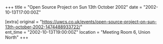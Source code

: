 +++
title = "Open Source Project on Sun 13th October 2002"
date = "2002-10-13T17:00:00Z"

[extra]
original = "https://uwcs.co.uk/events/open-source-project-on-sun-13th-october-2002-1474488933722/"    
ent_time = "2002-10-13T19:00:00Z"
location = "Meeting Room 6, Union North"
+++



